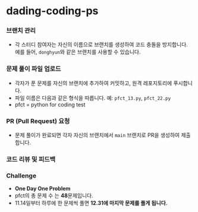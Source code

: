 # dading-coding-ps

### 브랜치 관리
- 각 스터디 참여자는 자신의 이름으로 브랜치를 생성하여 코드 충돌을 방지합니다. 예를 들어, `donghyun`와 같은 브랜치를 사용할 수 있습니다.

### 문제 풀이 파일 업로드
- 각자가 푼 문제를 자신의 브랜치에 추가하여 커밋하고, 원격 레포지토리에 푸시합니다.
- 파일 이름은 다음과 같은 형식을 따릅니다. 예: `pfct_13.py`, `pfct_22.py`
- pfct = python for coding test

### PR (Pull Request) 요청
- 문제 풀이가 완료되면 각자 자신의 브랜치에서 `main` 브랜치로 PR을 생성하여 제출합니다.

### 코드 리뷰 및 피드백


### Challenge
- **One Day One Problem**
- pfct의 총 문제 수 는 **48**문제입니다.
- 11.14일부터 하루에 한 문제씩 풀면 **12.31에 마지막 문제를 풀게 됩니다.**
